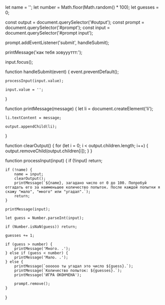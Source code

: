 let name = '';
let number = Math.floor(Math.random() * 100);
let guesses = 0;

const output = document.querySelector('#output');
const prompt = document.querySelector('#prompt');
const input = document.querySelector('#prompt input');

prompt.addEventListener('submit', handleSubmit);

printMessage('как тебя зовуууттт:');

input.focus();

function handleSubmit(event) {
    event.preventDefault();

    processInput(input.value);

    input.value = '';
}

function printMessage(message) {
    let li = document.createElement('li');

    li.textContent = message;

    output.appendChild(li);
}

function clearOutput() {
    for (let i = 0; i < output.children.length; i++) {
        output.removeChild(output.children[i]);
    }
}

function processInput(input) {
    if (!input) return;

    if (!name) {
        name = input;
        clearOutput();
        printMessage(`${name}, загадано число от 0 до 100. Попробуй отгадать его за наименьшее количество попыток. После каждой попытки я скажу "мало", "много" или "угадал".`);
        return;
    }

    printMessage(input);

    let guess = Number.parseInt(input);

    if (Number.isNaN(guess)) return;

    guesses += 1;

    if (guess > number) {
        printMessage('Много. .');
    } else if (guess < number) {
        printMessage('Мало. .');
    } else {
        printMessage(`оооооо ты угадал это число ${guess}.`);
        printMessage(`Количество попыток: ${guesses}.`);
        printMessage('ИГРА ОКОНЧЕНА');

        prompt.remove();
    }
}
